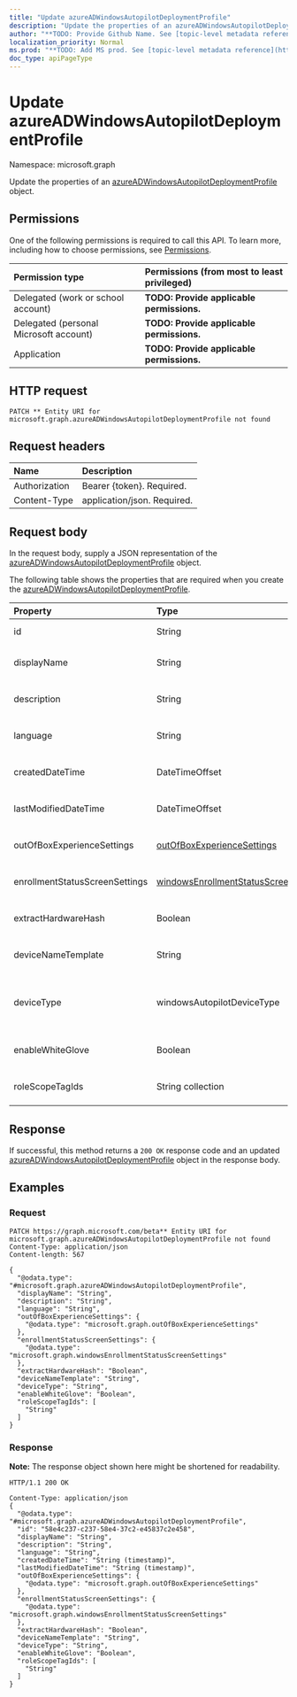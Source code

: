 ```yaml
---
title: "Update azureADWindowsAutopilotDeploymentProfile"
description: "Update the properties of an azureADWindowsAutopilotDeploymentProfile object."
author: "**TODO: Provide Github Name. See [topic-level metadata reference](https://msgo.azurewebsites.net/add/document/guidelines/metadata.html#topic-level-metadata)**"
localization_priority: Normal
ms.prod: "**TODO: Add MS prod. See [topic-level metadata reference](https://msgo.azurewebsites.net/add/document/guidelines/metadata.html#topic-level-metadata)**"
doc_type: apiPageType
---
```


# Update azureADWindowsAutopilotDeploymentProfile
Namespace: microsoft.graph

Update the properties of an [azureADWindowsAutopilotDeploymentProfile](../resources/intune-azureadwindowsautopilotdeploymentprofile.md) object.

## Permissions
One of the following permissions is required to call this API. To learn more, including how to choose permissions, see [Permissions](/graph/permissions-reference).

|Permission type|Permissions (from most to least privileged)|
|:---|:---|
|Delegated (work or school account)|**TODO: Provide applicable permissions.**|
|Delegated (personal Microsoft account)|**TODO: Provide applicable permissions.**|
|Application|**TODO: Provide applicable permissions.**|

## HTTP request

<!-- {
  "blockType": "ignored"
}
-->
``` http
PATCH ** Entity URI for microsoft.graph.azureADWindowsAutopilotDeploymentProfile not found
```

## Request headers
|Name|Description|
|:---|:---|
|Authorization|Bearer {token}. Required.|
|Content-Type|application/json. Required.|

## Request body
In the request body, supply a JSON representation of the [azureADWindowsAutopilotDeploymentProfile](../resources/intune-azureadwindowsautopilotdeploymentprofile.md) object.

The following table shows the properties that are required when you create the [azureADWindowsAutopilotDeploymentProfile](../resources/intune-azureadwindowsautopilotdeploymentprofile.md).

|Property|Type|Description|
|:---|:---|:---|
|id|String|**TODO: Add Description** Inherited from [entity](../resources/entity.md)|
|displayName|String|**TODO: Add Description** Inherited from [windowsAutopilotDeploymentProfile](../resources/intune-windowsautopilotdeploymentprofile.md)|
|description|String|**TODO: Add Description** Inherited from [windowsAutopilotDeploymentProfile](../resources/intune-windowsautopilotdeploymentprofile.md)|
|language|String|**TODO: Add Description** Inherited from [windowsAutopilotDeploymentProfile](../resources/intune-windowsautopilotdeploymentprofile.md)|
|createdDateTime|DateTimeOffset|**TODO: Add Description** Inherited from [windowsAutopilotDeploymentProfile](../resources/intune-windowsautopilotdeploymentprofile.md)|
|lastModifiedDateTime|DateTimeOffset|**TODO: Add Description** Inherited from [windowsAutopilotDeploymentProfile](../resources/intune-windowsautopilotdeploymentprofile.md)|
|outOfBoxExperienceSettings|[outOfBoxExperienceSettings](../resources/intune-outofboxexperiencesettings.md)|**TODO: Add Description** Inherited from [windowsAutopilotDeploymentProfile](../resources/intune-windowsautopilotdeploymentprofile.md)|
|enrollmentStatusScreenSettings|[windowsEnrollmentStatusScreenSettings](../resources/intune-windowsenrollmentstatusscreensettings.md)|**TODO: Add Description** Inherited from [windowsAutopilotDeploymentProfile](../resources/intune-windowsautopilotdeploymentprofile.md)|
|extractHardwareHash|Boolean|**TODO: Add Description** Inherited from [windowsAutopilotDeploymentProfile](../resources/intune-windowsautopilotdeploymentprofile.md)|
|deviceNameTemplate|String|**TODO: Add Description** Inherited from [windowsAutopilotDeploymentProfile](../resources/intune-windowsautopilotdeploymentprofile.md)|
|deviceType|windowsAutopilotDeviceType|**TODO: Add Description** Inherited from [windowsAutopilotDeploymentProfile](../resources/intune-windowsautopilotdeploymentprofile.md). Possible values are: `windowsPc`, `surfaceHub2`, `holoLens`.|
|enableWhiteGlove|Boolean|**TODO: Add Description** Inherited from [windowsAutopilotDeploymentProfile](../resources/intune-windowsautopilotdeploymentprofile.md)|
|roleScopeTagIds|String collection|**TODO: Add Description** Inherited from [windowsAutopilotDeploymentProfile](../resources/intune-windowsautopilotdeploymentprofile.md)|



## Response

If successful, this method returns a `200 OK` response code and an updated [azureADWindowsAutopilotDeploymentProfile](../resources/intune-azureadwindowsautopilotdeploymentprofile.md) object in the response body.

## Examples

### Request
<!-- {
  "blockType": "request",
  "name": "update_azureadwindowsautopilotdeploymentprofile"
}
-->
``` http
PATCH https://graph.microsoft.com/beta** Entity URI for microsoft.graph.azureADWindowsAutopilotDeploymentProfile not found
Content-Type: application/json
Content-length: 567

{
  "@odata.type": "#microsoft.graph.azureADWindowsAutopilotDeploymentProfile",
  "displayName": "String",
  "description": "String",
  "language": "String",
  "outOfBoxExperienceSettings": {
    "@odata.type": "microsoft.graph.outOfBoxExperienceSettings"
  },
  "enrollmentStatusScreenSettings": {
    "@odata.type": "microsoft.graph.windowsEnrollmentStatusScreenSettings"
  },
  "extractHardwareHash": "Boolean",
  "deviceNameTemplate": "String",
  "deviceType": "String",
  "enableWhiteGlove": "Boolean",
  "roleScopeTagIds": [
    "String"
  ]
}
```


### Response
**Note:** The response object shown here might be shortened for readability.
<!-- {
  "blockType": "response",
  "truncated": true
}
-->
``` http
HTTP/1.1 200 OK

Content-Type: application/json
{
  "@odata.type": "#microsoft.graph.azureADWindowsAutopilotDeploymentProfile",
  "id": "58e4c237-c237-58e4-37c2-e45837c2e458",
  "displayName": "String",
  "description": "String",
  "language": "String",
  "createdDateTime": "String (timestamp)",
  "lastModifiedDateTime": "String (timestamp)",
  "outOfBoxExperienceSettings": {
    "@odata.type": "microsoft.graph.outOfBoxExperienceSettings"
  },
  "enrollmentStatusScreenSettings": {
    "@odata.type": "microsoft.graph.windowsEnrollmentStatusScreenSettings"
  },
  "extractHardwareHash": "Boolean",
  "deviceNameTemplate": "String",
  "deviceType": "String",
  "enableWhiteGlove": "Boolean",
  "roleScopeTagIds": [
    "String"
  ]
}
```

